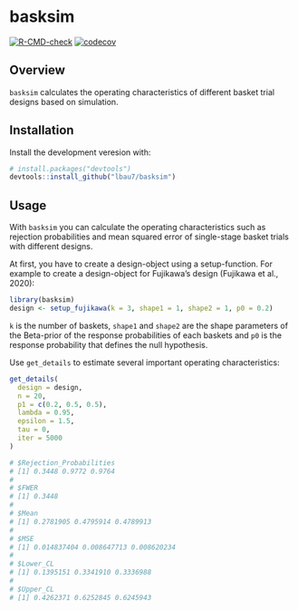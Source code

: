 
<!-- README.md is generated from README.Rmd. Please edit that file -->

# basksim

<!-- badges: start -->

[![R-CMD-check](https://github.com/lbau7/basksim/actions/workflows/R-CMD-check.yaml/badge.svg)](https://github.com/lbau7/basksim/actions/workflows/R-CMD-check.yaml)
[![codecov](https://codecov.io/gh/lbau7/basksim/branch/master/graph/badge.svg?token=AVO4V52BTH)](https://app.codecov.io/gh/lbau7/basksim)
<!-- badges: end -->

## Overview

`basksim` calculates the operating characteristics of different basket
trial designs based on simulation.

## Installation

Install the development veresion with:

``` r
# install.packages("devtools")
devtools::install_github("lbau7/basksim")
```

## Usage

With `basksim` you can calculate the operating characteristics such as
rejection probabilities and mean squared error of single-stage basket
trials with different designs.

At first, you have to create a design-object using a setup-function. For
example to create a design-object for Fujikawa’s design (Fujikawa et
al., 2020):

``` r
library(basksim)
design <- setup_fujikawa(k = 3, shape1 = 1, shape2 = 1, p0 = 0.2)
```

`k` is the number of baskets, `shape1` and `shape2` are the shape
parameters of the Beta-prior of the response probabilities of each
baskets and `p0` is the response probability that defines the null
hypothesis.

Use `get_details` to estimate several important operating
characteristics:

``` r
get_details(
  design = design,
  n = 20,
  p1 = c(0.2, 0.5, 0.5),
  lambda = 0.95,
  epsilon = 1.5,
  tau = 0,
  iter = 5000
)

# $Rejection_Probabilities
# [1] 0.3448 0.9772 0.9764
# 
# $FWER
# [1] 0.3448
# 
# $Mean
# [1] 0.2781905 0.4795914 0.4789913
# 
# $MSE
# [1] 0.014837404 0.008647713 0.008620234
# 
# $Lower_CL
# [1] 0.1395151 0.3341910 0.3336988
# 
# $Upper_CL
# [1] 0.4262371 0.6252845 0.6245943
```
